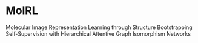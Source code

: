 # MolRL
Molecular Image Representation Learning through Structure Bootstrapping Self-Supervision with Hierarchical Attentive Graph Isomorphism Networks
